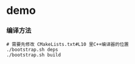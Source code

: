 # demo
### 编译方法

```shell
# 需要先修改 CMakeLists.txt#L10 里C++编译器的位置
./bootstrap.sh deps
./bootstrap.sh build
```

